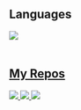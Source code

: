 <!--
<a href="https://github.com/Yerenmao">
  <img align="center" src="https://github-readme-stats.vercel.app/api?username=Yerenmao&theme=radical&show_icons=true&border_radius=10%&line_height=27" style="margin-bottom: 20px;"/>
</a>
-->

## Languages

<a href="https://github.com/Yerenmao">
  <img align="center" src="https://github-readme-stats.vercel.app/api/top-langs/?username=Yerenmao&theme=radical&border_radius=10%&langs_count=10&layout=compact" style="max-width: 100%;margin-bottom: 20px;"/>

## My Repos
  
<a href="https://github.com/Yerenmao/pd1_problems">
  <img align="center" src="https://github-readme-stats.vercel.app/api/pin/?username=Yerenmao&repo=pd1_problems&theme=radical&border_radius=10%" style="max-width: 100%;margin-bottom: 10px;"/>
</a>
  
<a href="https://github.com/Yerenmao/pd2_Halo_of_Hero">
  <img align="center" src="https://github-readme-stats.vercel.app/api/pin/?username=Yerenmao&repo=pd2_Halo_of_Hero&theme=radical&border_radius=10%" style="max-width: 100%;margin-bottom: 10px;"/>
</a>
  
<a href="https://github.com/Yerenmao/ic_design">
  <img align="center" src="https://github-readme-stats.vercel.app/api/pin/?username=Yerenmao&repo=ic_design&theme=radical&border_radius=10%" style="max-width: 100%;margin-bottom: 10px;"/>
</a>



<!--
**Yerenmao/Yerenmao** is a ✨ _special_ ✨ repository because its `README.md` (this file) appears on your GitHub profile.

Here are some ideas to get you started:

- 🔭 I’m currently working on ...
- 🌱 I’m currently learning ...
- 👯 I’m looking to collaborate on ...
- 🤔 I’m looking for help with ...
- 💬 Ask me about ...
- 📫 How to reach me: ...
- 😄 Pronouns: ...
- ⚡ Fun fact: ...
-->
